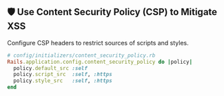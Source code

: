 ## 🛡 Use Content Security Policy (CSP) to Mitigate XSS

Configure CSP headers to restrict sources of scripts and styles.

```ruby
# config/initializers/content_security_policy.rb
Rails.application.config.content_security_policy do |policy|
  policy.default_src :self
  policy.script_src  :self, :https
  policy.style_src   :self, :https
end
```
